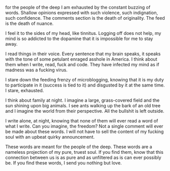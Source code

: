 for the people of the deep
I am exhausted by the constant buzzing of words. Shallow opinions expressed with such violence, such indignation, such confidence.
The comments section is the death of originality. The feed is the death of nuance. 

I feel it to the sides of my head, like tinnitus. Logging off does not help, my mind is so addicted to the dopamine that it is impossible for me to stay away. 

I read things in their voice. Every sentence that my brain speaks, it speaks with the tone of some petulant enraged asshole in America.
I think about them when I write, read, fuck and code. They have infected my mind as if madness was a fucking virus.

I stare down the feeding frenzy of microblogging, knowing that it is my duty to participate in it (success is tied to it) and disgusted by it at the same time. I stare, exhausted. 

I think about family at night. I imagine a large, grass-covered field and the sun shining upon big animals. I see ants walking up the bark of an old tree and I imagine the world from their perspective. All the bullshit is left outside. 

I write alone, at night, knowing that none of them will ever read a word of what I write. Can you imagine, the freedom? Not a single comment will ever be made about these words. I will not have to sell the content of my fucking soul with an upbeat quirky announcement.

These words are meant for the people of the deep. These words are a nameless projection of my pure, truest soul. 
If you find them, know that this connection between us is as pure and as unfiltered as is can ever possibly be. If you find these words, I send you nothing but love. 
